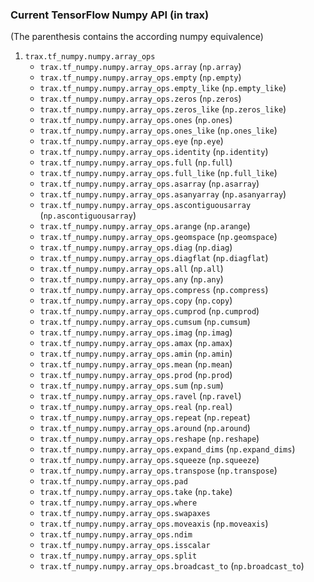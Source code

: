 ### Current TensorFlow Numpy API (in trax)

(The parenthesis contains the according numpy equivalence)

1. `trax.tf_numpy.numpy.array_ops`
    * `trax.tf_numpy.numpy.array_ops.array` (`np.array`)
    * `trax.tf_numpy.numpy.array_ops.empty` (`np.empty`)
    * `trax.tf_numpy.numpy.array_ops.empty_like` (`np.empty_like`)
    * `trax.tf_numpy.numpy.array_ops.zeros` (`np.zeros`)
    * `trax.tf_numpy.numpy.array_ops.zeros_like` (`np.zeros_like`)
    * `trax.tf_numpy.numpy.array_ops.ones` (`np.ones`)
    * `trax.tf_numpy.numpy.array_ops.ones_like` (`np.ones_like`)
    * `trax.tf_numpy.numpy.array_ops.eye` (`np.eye`)
    * `trax.tf_numpy.numpy.array_ops.identity` (`np.identity`)
    * `trax.tf_numpy.numpy.array_ops.full` (`np.full`)
    * `trax.tf_numpy.numpy.array_ops.full_like` (`np.full_like`)
    * `trax.tf_numpy.numpy.array_ops.asarray` (`np.asarray`)
    * `trax.tf_numpy.numpy.array_ops.asanyarray` (`np.asanyarray`)
    * `trax.tf_numpy.numpy.array_ops.ascontiguousarray` (`np.ascontiguousarray`)
    * `trax.tf_numpy.numpy.array_ops.arange` (`np.arange`)
    * `trax.tf_numpy.numpy.array_ops.geomspace` (`np.geomspace`)
    * `trax.tf_numpy.numpy.array_ops.diag` (`np.diag`)
    * `trax.tf_numpy.numpy.array_ops.diagflat` (`np.diagflat`)
    * `trax.tf_numpy.numpy.array_ops.all` (`np.all`)
    * `trax.tf_numpy.numpy.array_ops.any` (`np.any`)
    * `trax.tf_numpy.numpy.array_ops.compress` (`np.compress`)
    * `trax.tf_numpy.numpy.array_ops.copy` (`np.copy`)
    * `trax.tf_numpy.numpy.array_ops.cumprod` (`np.cumprod`)
    * `trax.tf_numpy.numpy.array_ops.cumsum` (`np.cumsum`)
    * `trax.tf_numpy.numpy.array_ops.imag` (`np.imag`)
    * `trax.tf_numpy.numpy.array_ops.amax` (`np.amax`)
    * `trax.tf_numpy.numpy.array_ops.amin` (`np.amin`)
    * `trax.tf_numpy.numpy.array_ops.mean` (`np.mean`)
    * `trax.tf_numpy.numpy.array_ops.prod` (`np.prod`)
    * `trax.tf_numpy.numpy.array_ops.sum` (`np.sum`)
    * `trax.tf_numpy.numpy.array_ops.ravel` (`np.ravel`)
    * `trax.tf_numpy.numpy.array_ops.real` (`np.real`)
    * `trax.tf_numpy.numpy.array_ops.repeat` (`np.repeat`)
    * `trax.tf_numpy.numpy.array_ops.around` (`np.around`)
    * `trax.tf_numpy.numpy.array_ops.reshape` (`np.reshape`)
    * `trax.tf_numpy.numpy.array_ops.expand_dims` (`np.expand_dims`)
    * `trax.tf_numpy.numpy.array_ops.squeeze` (`np.squeeze`)
    * `trax.tf_numpy.numpy.array_ops.transpose` (`np.transpose`)
    * `trax.tf_numpy.numpy.array_ops.pad`
    * `trax.tf_numpy.numpy.array_ops.take` (`np.take`)
    * `trax.tf_numpy.numpy.array_ops.where`
    * `trax.tf_numpy.numpy.array_ops.swapaxes`
    * `trax.tf_numpy.numpy.array_ops.moveaxis` (`np.moveaxis`)
    * `trax.tf_numpy.numpy.array_ops.ndim`
    * `trax.tf_numpy.numpy.array_ops.isscalar`
    * `trax.tf_numpy.numpy.array_ops.split`
    * `trax.tf_numpy.numpy.array_ops.broadcast_to` (`np.broadcast_to`)  
